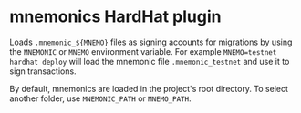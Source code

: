 # mnemonics HardHat plugin

Loads `.mnemonic_${MNEMO}` files as signing accounts for migrations by using the `MNEMONIC` or `MNEMO` environment variable. For example `MNEMO=testnet hardhat deploy` will load the mnemonic file `.mnemonic_testnet` and use it to sign transactions.

By default, mnemonics are loaded in the project's root directory. To select another folder, use `MNEMONIC_PATH` or `MNEMO_PATH`.